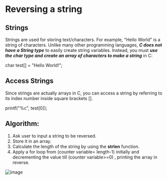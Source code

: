 # Reversing a string

## Strings
Strings are used for storing text/characters.
For example, "Hello World" is a string of characters.
Unlike many other programming languages, **_C does not have a String type_** to easily create string variables. Instead, you must **_use the char type and create an array of characters to make a string_** in C:</br>

char test[] = "Hello World!";</br>

## Access Strings
Since strings are actually arrays in C, you can access a string by referring to its index number inside square brackets [].</br>

printf("%c", test[0]);
## Algorithm:
1. Ask user to input a string to be reversed.
2. Store it in an array.
3. Calculate the length of the string by using the **strlen** function.
4. Apply a for loop from (counter variable= length-1) initially and decrementing the value till  (counter variable>=0) , printing the array in reverse.

![image](https://user-images.githubusercontent.com/125560933/221756539-b15ef191-8538-4519-b0a0-58cfec8d50db.png)


